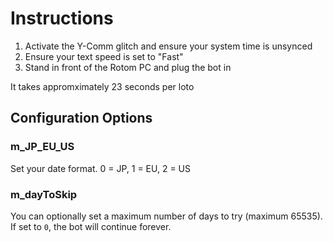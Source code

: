 # Instructions

1. Activate the Y-Comm glitch and ensure your system time is unsynced
2. Ensure your text speed is set to "Fast"
3. Stand in front of the Rotom PC and plug the bot in

It takes appromximately 23 seconds per loto

## Configuration Options

### m_JP_EU_US
Set your date format. 0 = JP, 1 = EU, 2 = US

### m_dayToSkip
You can optionally set a maximum number of days to try (maximum 65535). If set to `0`, the bot will continue forever.

